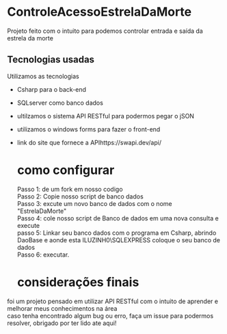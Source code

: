 # ControleAcessoEstrelaDaMorte
Projeto feito com o intuito para podemos controlar entrada e saída da estrela da morte <br/>

## Tecnologias usadas
 Utilizamos as tecnologias 
 - Csharp para o back-end
 - SQLserver como banco dados
 - ultilzamos o sistema API RESTful para podermos pegar o jSON
 - utilizamos o windows forms para fazer o front-end
 - link do site que fornece a APIhttps://swapi.dev/api/

   # como configurar

   Passo 1: de um fork em nosso codigo <br/>
   Passo 2: Copie nosso script de banco dados <br/>
   Passo 3: excute um novo banco de dados com o nome "EstrelaDaMorte" <br/> 
   Passo 4: cole nosso script de Banco de dados em uma nova consulta e execute <br/>
   passo 5: Linkar seu banco dados com o programa em Csharp, abrindo DaoBase e aonde esta ILUZINH0\SQLEXPRESS coloque o seu banco de dados <br/>
   Passo 6: executar. <br/>
  
   # considerações finais
  foi um projeto pensado em utilizar API RESTful com o intuito de aprender e melhorar meus conhecimentos na área <br/> 
  caso tenha encontrado algum bug ou erro, faça um issue para podermos resolver, obrigado por ter lido ate aqui! 
